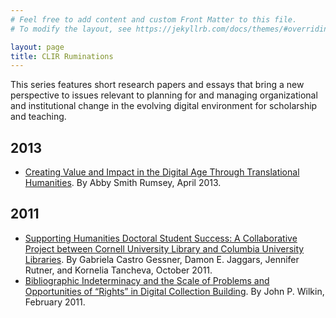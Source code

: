 ```yaml
---
# Feel free to add content and custom Front Matter to this file.
# To modify the layout, see https://jekyllrb.com/docs/themes/#overriding-theme-defaults

layout: page
title: CLIR Ruminations
---
```

This series features short research papers and essays that bring a new perspective to issues relevant to planning for and managing organizational and institutional change in the evolving digital environment for scholarship and teaching.


## 2013

* [Creating Value and Impact in the Digital Age Through Translational Humanities](https://zenodo.org/record/7616682). By Abby Smith Rumsey, April 2013.

## 2011

* [Supporting Humanities Doctoral Student Success: A Collaborative Project between Cornell University Library and Columbia University Libraries](https://zenodo.org/record/7616646). By Gabriela Castro Gessner, Damon E. Jaggars, Jennifer Rutner, and Kornelia Tancheva, October 2011.
* [Bibliographic Indeterminacy and the Scale of Problems and Opportunities of “Rights” in Digital Collection Building](https://zenodo.org/record/7616595). By John P. Wilkin, February 2011.